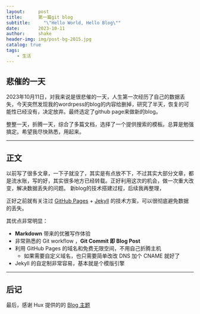 ```yaml
---
layout:     post
title:      第一篇git blog
subtitle:     "\"Hello World, Hello Blog\""
date:       2023-10-11
author:     shake
header-img: img/post-bg-2015.jpg
catalog: true
tags:
    - 生活
---
```


## 悲催的一天

2023年10月11日，对我来说是很悲催的一天，人生第一次经历了自己的数据丢失，今天突然发现我的wordrpess的blog的内容给删掉，研究了半天，恢复的可能性已经没有，决定放弃。最终选定了github page来做新的blog。

整整一天，折腾一天，综合了多篇文档，选择了一个提供搜索的模板。总算是勉强搞定。希望我尽快熟悉，用起来。

---
## 正文

以前写了很多文章，一下子就没了，其实是有点放不下，不过其实大部分文章，都是流水账，写的好，其实很多地方已经转载。正好利用这次的机会，做一次重大改变，解决数据丢失的问题。
新blog的技术搭建过程，后续我再整理，

正好之前就有关注过 [GitHub Pages](https://pages.github.com/) + [Jekyll](http://jekyllrb.com/) 的技术方案，可以很彻底避免数据的丢失。

其优点非常明显：

* **Markdown** 带来的优雅写作体验
* 非常熟悉的 Git workflow ，**Git Commit 即 Blog Post**
* 利用 GitHub Pages 的域名和免费无限空间，不用自己折腾主机
	* 如果需要自定义域名，也只需要简单改改 DNS 加个 CNAME 就好了 
* Jekyll 的自定制非常容易，基本就是个模版引擎

---
## 后记

最后，感谢 Hux 提供的的 [Blog 主题](https://github.com/Huxpro/huxpro.github.io)




